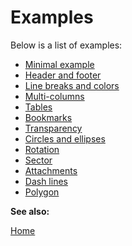 # Examples

Below is a list of examples:

- [Minimal example](minimal_example.md)
- [Header and footer](header_and_footer.md)
- [Line breaks and colors](line_breaks_and_colors.md)
- [Multi-columns](multi_columns.md)
- [Tables](tables.md)
- [Bookmarks](bookmarks.md)
- [Transparency](transparency.md)
- [Circles and ellipses](circles_and_ellipses.md)
- [Rotation](rotation.md)
- [Sector](sector.md)
- [Attachments](attachments.md)
- [Dash lines](dash_lines.md)
- [Polygon](polygon.md)

**See also:**

[Home](../README.md)

